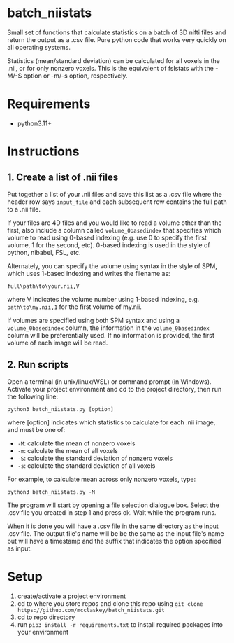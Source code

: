 # batch_niistats
Small set of functions that calculate statistics on a batch of 3D nifti files and return the output as a .csv file. Pure python code that works very quickly on all operating systems.

Statistics (mean/standard deviation) can be calculated for all voxels in the .nii, or for only nonzero voxels. This is the equivalent of fslstats with the -M/-S option or -m/-s option, respectively.

# Requirements
* python3.11+

# Instructions

## 1. Create a list of .nii files
Put together a list of your .nii files and save this list as a .csv file where the header row says `input_file` and each subsequent row contains the full path to a .nii file. 

If your files are 4D files and you would like to read a volume other than the first, also include a column called `volume_0basedindex` that specifies which volume to read using 0-based indexing (e.g. use 0 to specify the first volume, 1 for the second, etc). 0-based indexing is used in the style of python, nibabel, FSL, etc.

Alternately, you can specify the volume using syntax in the style of SPM, which uses 1-based indexing and writes the filename as: 
```
full\path\to\your.nii,V
```
where V indicates the volume number using 1-based indexing, e.g. `path\to\my.nii,1` for the first volume of my.nii.

If volumes are specified using both SPM syntax and using a `volume_0basedindex` column, the information in the `volume_0basedindex` column will be preferentially used. If no information is provided, the first volume of each image will be read.

## 2. Run scripts 

Open a terminal (in unix/linux/WSL) or command prompt (in Windows). Activate your project environment and cd to the project directory, then run the following line:
```
python3 batch_niistats.py [option]
```
where [option] indicates which statistics to calculate for each .nii image, and must be one of: 
- `-M`: calculate the mean of nonzero voxels
- `-m`: calculate the mean of all voxels
- `-S`: calculate the standard deviation of nonzero voxels
- `-s`: calculate the standard deviation of all voxels

For example, to calculate mean across only nonzero voxels, type:

```
python3 batch_niistats.py -M
```

The program will start by opening a file selection dialogue box. Select the .csv file you created in step 1 and press ok. Wait while the program runs.

When it is done you will have a .csv file in the same directory as the input .csv file. The output file's name will be be the same as the input file's name but will have a timestamp and the suffix that indicates the option specified as input. 

# Setup 
1. create/activate a project environment
2. cd to where you store repos and clone this repo using `git clone https://github.com/mcclaskey/batch_niistats.git`
3. cd to repo directory
4. run `pip3 install -r requirements.txt` to install required packages into your environment
